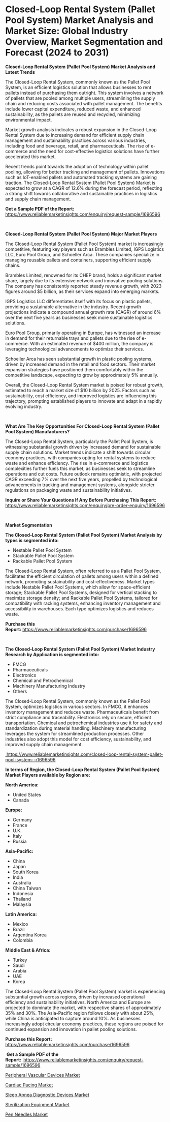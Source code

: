 <p><h1>Closed-Loop Rental System (Pallet Pool System) Market Analysis and Market Size: Global Industry Overview, Market Segmentation and Forecast (2024 to 2031)</h1></p><p><strong>Closed-Loop Rental System (Pallet Pool System) Market Analysis and Latest Trends</strong></p>
<p><p>The Closed-Loop Rental System, commonly known as the Pallet Pool System, is an efficient logistics solution that allows businesses to rent pallets instead of purchasing them outright. This system involves a network of pallets that are pooled among multiple users, streamlining the supply chain and reducing costs associated with pallet management. The benefits include lower capital expenditure, reduced waste, and enhanced sustainability, as the pallets are reused and recycled, minimizing environmental impact.</p><p>Market growth analysis indicates a robust expansion in the Closed-Loop Rental System due to increasing demand for efficient supply chain management and sustainability practices across various industries, including food and beverage, retail, and pharmaceuticals. The rise of e-commerce and the need for cost-effective logistics solutions have further accelerated this market.</p><p>Recent trends point towards the adoption of technology within pallet pooling, allowing for better tracking and management of pallets. Innovations such as IoT-enabled pallets and automated tracking systems are gaining traction. The Closed-Loop Rental System (Pallet Pool System) Market is expected to grow at a CAGR of 12.6% during the forecast period, reflecting a strong shift towards collaborative and sustainable practices in logistics and supply chain management.</p></p>
<p><strong>Get a Sample PDF of the Report:&nbsp;</strong> <a href="https://www.reliablemarketinsights.com/enquiry/request-sample/1696596?utm_campaign=1620&utm_medium=2&utm_source=Github&utm_content=ia&utm_term=20102024&utm_id=closed-loop-rental-system-pallet-pool-system">https://www.reliablemarketinsights.com/enquiry/request-sample/1696596</a></p>
<p>&nbsp;</p>
<p><strong>Closed-Loop Rental System (Pallet Pool System) Major Market Players</strong></p>
<p><p>The Closed-Loop Rental System (Pallet Pool System) market is increasingly competitive, featuring key players such as Brambles Limited, IGPS Logistics LLC, Euro Pool Group, and Schoeller Arca. These companies specialize in managing reusable pallets and containers, supporting efficient supply chains. </p><p>Brambles Limited, renowned for its CHEP brand, holds a significant market share, largely due to its extensive network and innovative pooling solutions. The company has consistently reported steady revenue growth, with 2023 figures around $5 billion, as their services expand into emerging markets. </p><p>IGPS Logistics LLC differentiates itself with its focus on plastic pallets, providing a sustainable alternative in the industry. Recent growth projections indicate a compound annual growth rate (CAGR) of around 6% over the next five years as businesses seek more sustainable logistics solutions.</p><p>Euro Pool Group, primarily operating in Europe, has witnessed an increase in demand for their returnable trays and pallets due to the rise of e-commerce. With an estimated revenue of $400 million, the company is leveraging technological advancements to optimize their services.</p><p>Schoeller Arca has seen substantial growth in plastic pooling systems, driven by increased demand in the retail and food sectors. Their market expansion strategies have positioned them comfortably within the competitive landscape, expecting to grow by approximately 5% annually.</p><p>Overall, the Closed-Loop Rental System market is poised for robust growth, estimated to reach a market size of $10 billion by 2025. Factors such as sustainability, cost efficiency, and improved logistics are influencing this trajectory, prompting established players to innovate and adapt in a rapidly evolving industry.</p></p>
<p>&nbsp;</p>
<p><strong>What Are The Key Opportunities For Closed-Loop Rental System (Pallet Pool System) Manufacturers?</strong></p>
<p><p>The Closed-Loop Rental System, particularly the Pallet Pool System, is witnessing substantial growth driven by increased demand for sustainable supply chain solutions. Market trends indicate a shift towards circular economy practices, with companies opting for rental systems to reduce waste and enhance efficiency. The rise in e-commerce and logistics complexities further fuels this market, as businesses seek to streamline operations and cut costs. Future outlook remains optimistic, with projected CAGR exceeding 7% over the next five years, propelled by technological advancements in tracking and management systems, alongside stricter regulations on packaging waste and sustainability initiatives.</p></p>
<p><strong>Inquire or Share Your Questions If Any Before Purchasing This Report:</strong> <a href="https://www.reliablemarketinsights.com/enquiry/pre-order-enquiry/1696596?utm_campaign=1620&utm_medium=2&utm_source=Github&utm_content=ia&utm_term=20102024&utm_id=closed-loop-rental-system-pallet-pool-system">https://www.reliablemarketinsights.com/enquiry/pre-order-enquiry/1696596</a></p>
<p>&nbsp;</p>
<p><strong>Market Segmentation</strong></p>
<p><strong>The Closed-Loop Rental System (Pallet Pool System) Market Analysis by types is segmented into:</strong></p>
<p><ul><li>Nestable Pallet Pool System</li><li>Stackable Pallet Pool System</li><li>Rackable Pallet Pool System</li></ul></p>
<p><p>The Closed-Loop Rental System, often referred to as a Pallet Pool System, facilitates the efficient circulation of pallets among users within a defined network, promoting sustainability and cost-effectiveness. Market types include Nestable Pallet Pool Systems, which allow for space-efficient storage; Stackable Pallet Pool Systems, designed for vertical stacking to maximize storage density; and Rackable Pallet Pool Systems, tailored for compatibility with racking systems, enhancing inventory management and accessibility in warehouses. Each type optimizes logistics and reduces waste.</p></p>
<p><strong>Purchase this Report:&nbsp;</strong><a href="https://www.reliablemarketinsights.com/purchase/1696596?utm_campaign=1620&utm_medium=2&utm_source=Github&utm_content=ia&utm_term=20102024&utm_id=closed-loop-rental-system-pallet-pool-system">https://www.reliablemarketinsights.com/purchase/1696596</a></p>
<p>&nbsp;</p>
<p><strong>The Closed-Loop Rental System (Pallet Pool System) Market Industry Research by Application is segmented into:</strong></p>
<p><ul><li>FMCG</li><li>Pharmaceuticals</li><li>Electronics</li><li>Chemical and Petrochemical</li><li>Machinery Manufacturing Industry</li><li>Others</li></ul></p>
<p><p>The Closed-Loop Rental System, commonly known as the Pallet Pool System, optimizes logistics in various sectors. In FMCG, it enhances inventory management and reduces waste. Pharmaceuticals benefit from strict compliance and traceability. Electronics rely on secure, efficient transportation. Chemical and petrochemical industries use it for safety and standardization during material handling. Machinery manufacturing leverages the system for streamlined production processes. Other industries also adopt this model for cost efficiency, sustainability, and improved supply chain management.</p></p>
<p><a href="https://www.reliablemarketinsights.com/closed-loop-rental-system-pallet-pool-system--r1696596?utm_campaign=1620&utm_medium=2&utm_source=Github&utm_content=ia&utm_term=20102024&utm_id=closed-loop-rental-system-pallet-pool-system">&nbsp;https://www.reliablemarketinsights.com/closed-loop-rental-system-pallet-pool-system--r1696596</a></p>
<p><strong>In terms of Region, the Closed-Loop Rental System (Pallet Pool System) Market Players available by Region are:</strong></p>
<p>
    <p> <strong> North America: </strong>
        <ul>
            <li>United States</li>
            <li>Canada</li>
        </ul>
        </p> 
    <p> <strong> Europe: </strong>
        <ul>
            <li>Germany</li>
            <li>France</li>
            <li>U.K.</li>
            <li>Italy</li>
            <li>Russia</li>
        </ul>
        </p> 
    <p> <strong> Asia-Pacific: </strong>
        <ul>
            <li>China</li>
            <li>Japan</li>
            <li>South Korea</li>
            <li>India</li>
            <li>Australia</li>
            <li>China Taiwan</li>
            <li>Indonesia</li>
            <li>Thailand</li>
            <li>Malaysia</li>
        </ul>
        </p> 
    <p> <strong> Latin America: </strong>
        <ul>
            <li>Mexico</li>
            <li>Brazil</li>
            <li>Argentina Korea</li>
            <li>Colombia</li>
        </ul>
        </p> 
    <p> <strong> Middle East & Africa: </strong>
        <ul>
            <li>Turkey</li>
            <li>Saudi</li>
            <li>Arabia</li>
            <li>UAE</li>
            <li>Korea</li>
        </ul>
    </p>
    </p>
<p><p>The Closed-Loop Rental System (Pallet Pool System) market is experiencing substantial growth across regions, driven by increased operational efficiency and sustainability initiatives. North America and Europe are projected to dominate the market, with respective shares of approximately 35% and 30%. The Asia-Pacific region follows closely with about 25%, while China is anticipated to capture around 10%. As businesses increasingly adopt circular economy practices, these regions are poised for continued expansion and innovation in pallet pooling solutions.</p></p>
<p><strong>Purchase this Report: </strong><a href="https://www.reliablemarketinsights.com/purchase/1696596?utm_campaign=1620&utm_medium=2&utm_source=Github&utm_content=ia&utm_term=20102024&utm_id=closed-loop-rental-system-pallet-pool-system">https://www.reliablemarketinsights.com/purchase/1696596</a></p>
<p>&nbsp;<strong>Get a Sample PDF of the Report:&nbsp;&nbsp;</strong><a href="https://www.reliablemarketinsights.com/enquiry/request-sample/1696596?utm_campaign=1620&utm_medium=2&utm_source=Github&utm_content=ia&utm_term=20102024&utm_id=closed-loop-rental-system-pallet-pool-system">https://www.reliablemarketinsights.com/enquiry/request-sample/1696596</a></p>
<p><strong></strong></p>
<p><p><a href="https://www.linkedin.com/pulse/global-peripheral-vascular-devices-market-analysis-key-trends-x5wpe?utm_campaign=1620&utm_medium=2&utm_source=Github&utm_content=ia&utm_term=20102024&utm_id=closed-loop-rental-system-pallet-pool-system">Peripheral Vascular Devices Market</a></p><p><a href="https://www.linkedin.com/pulse/evolution-cardiac-pacing-market-key-shifts-from-2024-2031-herle?utm_campaign=1620&utm_medium=2&utm_source=Github&utm_content=ia&utm_term=20102024&utm_id=closed-loop-rental-system-pallet-pool-system">Cardiac Pacing Market</a></p><p><a href="https://www.linkedin.com/pulse/insights-sleep-apnea-diagnostic-devices-market-size-57rbe?utm_campaign=1620&utm_medium=2&utm_source=Github&utm_content=ia&utm_term=20102024&utm_id=closed-loop-rental-system-pallet-pool-system">Sleep Apnea Diagnostic Devices Market</a></p><p><a href="https://www.linkedin.com/pulse/sterilization-equipment-market-opportunities-emerging-npxse?utm_campaign=1620&utm_medium=2&utm_source=Github&utm_content=ia&utm_term=20102024&utm_id=closed-loop-rental-system-pallet-pool-system">Sterilization Equipment Market</a></p><p><a href="https://www.linkedin.com/pulse/pulse-pen-needles-rhythms-change-market-resonance-2024-2031-kxdae?utm_campaign=1620&utm_medium=2&utm_source=Github&utm_content=ia&utm_term=20102024&utm_id=closed-loop-rental-system-pallet-pool-system">Pen Needles Market</a></p></p>